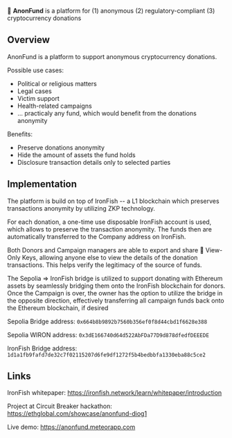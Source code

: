 🥷 **AnonFund** is a platform for (1) anonymous (2) regulatory-compliant (3) cryptocurrency donations

## Overview

AnonFund is a platform to support anonymous cryptocurrency donations.

Possible use cases:

- Political or religious matters
- Legal cases
- Victim support
- Health-related campaigns
- ... practicaly any fund, which would benefit from the donations anonymity

Benefits:

- Preserve donations anonymity
- Hide the amount of assets the fund holds
- Disclosure transaction details only to selected parties

## Implementation

The platform is build on top of IronFish -- a L1 blockchain which preserves transactions anonymity by utilizing ZKP technology.

For each donation, a one-time use disposable IronFish account is used, which allows to preserve the transaction anonymity. The funds then are automatically transferred to the Company address on IronFish.

Both Donors and Campaign managers are able to export and share 🔑 View-Only Keys, allowing anyone else to view the details of the donation transactions. This helps verify the legitimacy of the source of funds.

The Sepolia ⇒ IronFish bridge is utilized to support donating with Ethereum assets by seamlessly bridging them onto the IronFish blockchain for donors. Once the Campaign is over, the owner has the option to utilize the bridge in the opposite direction, effectively transferring all campaign funds back onto the Ethereum blockchain, if desired

Sepolia Bridge address: `0x664b8b9892b7560b356ef0f8d44cbd1f6628e388`

Sepolia WIRON address: `0x3dE166740d64d522AbFDa77D9d878dfedfDEEEDE`

IronFish Bridge address: `1d1a1fb9fafd7de32c7f02115207d6fe9df1272f5b4bedbbfa1330eba88c5ce2`

## Links

IronFish whitepaper: https://ironfish.network/learn/whitepaper/introduction

Project at Circuit Breaker hackathon: https://ethglobal.com/showcase/anonfund-diog1

Live demo: https://anonfund.meteorapp.com
